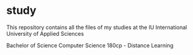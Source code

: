 # study

This repository contains all the files of my studies
at the IU International University of Applied Sciences

Bachelor of Science Computer Science 180cp - Distance Learning
